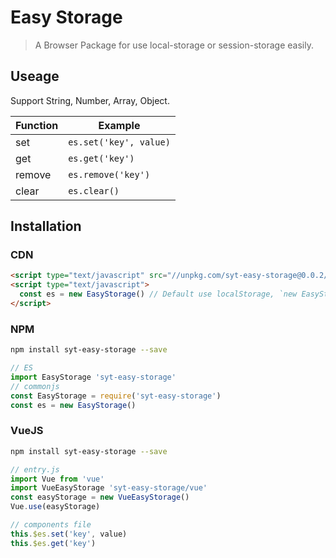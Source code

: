 # Easy Storage

> A Browser Package for use local-storage or session-storage easily.

## Useage

Support String, Number, Array, Object.

| Function       | Example     |
|-----------|-----------|
| set | `es.set('key', value)` |
| get | `es.get('key')` |
| remove | `es.remove('key')` |
| clear | `es.clear()` |

## Installation

### CDN
```html
<script type="text/javascript" src="//unpkg.com/syt-easy-storage@0.0.2/index.js"></script>
<script type="text/javascript">
  const es = new EasyStorage() // Default use localStorage, `new EasyStorage({type: 'session'})` for use sessionStorage
</script>
```

### NPM

```sh
npm install syt-easy-storage --save
```

```javascript
// ES
import EasyStorage 'syt-easy-storage'
// commonjs
const EasyStorage = require('syt-easy-storage')
const es = new EasyStorage()
```

### VueJS

```sh
npm install syt-easy-storage --save
```

```javascript
// entry.js
import Vue from 'vue'
import VueEasyStorage 'syt-easy-storage/vue'
const easyStorage = new VueEasyStorage()
Vue.use(easyStorage)

// components file
this.$es.set('key', value)
this.$es.get('key')

```

